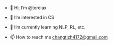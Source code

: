 - 👋 Hi, I’m @torelax
- 👀 I’m interested in CS
- 🌱 I’m currently learning NLP, RL, etc.

- 📫 How to reach me changtizh4172@gmail.com

<!---
torelax/torelax is a ✨ special ✨ repository because its `README.md` (this file) appears on your GitHub profile.
You can click the Preview link to take a look at your changes.
--->
